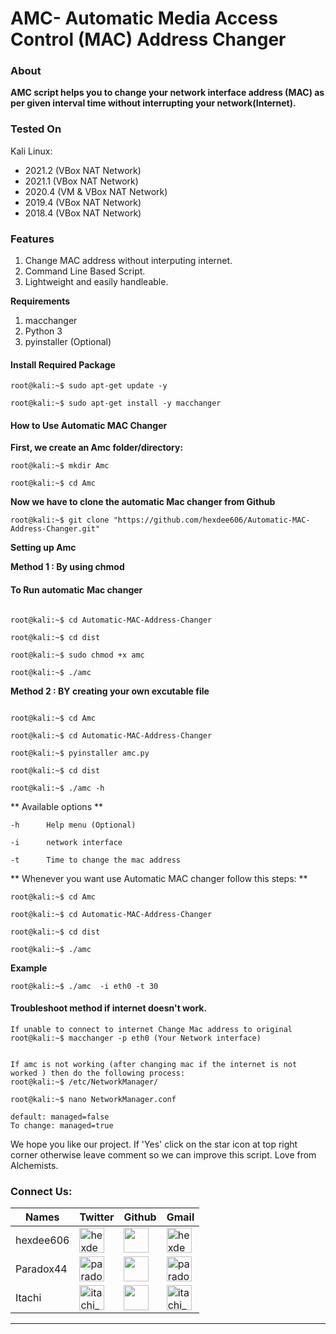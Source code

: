 # AMC- Automatic Media Access Control (MAC) Address Changer 

### **About**

**AMC script helps you to change your network interface address (MAC) as per given interval time without interrupting your network(Internet).**



### Tested On 

 Kali Linux:
 - 2021.2 (VBox      NAT Network) 
 - 2021.1 (VBox      NAT Network) 
 - 2020.4 (VM & VBox NAT Network)
 - 2019.4 (VBox      NAT Network)
 - 2018.4 (VBox      NAT Network)
 



### **Features** 

1. Change MAC address without interputing internet.
2. Command Line Based Script.
3. Lightweight and easily handleable.





**Requirements**

1. macchanger 
2. Python 3 
3. pyinstaller (Optional)




#### Install Required Package
```console
root@kali:~$ sudo apt-get update -y

root@kali:~$ sudo apt-get install -y macchanger
```


#### How to Use Automatic MAC Changer

**First, we create an Amc folder/directory:**
```console
root@kali:~$ mkdir Amc 

root@kali:~$ cd Amc
```

**Now we have to clone the automatic Mac changer from Github**
```console
root@kali:~$ git clone "https://github.com/hexdee606/Automatic-MAC-Address-Changer.git"
```
**Setting up Amc**

**Method 1 : By using chmod**

#### **To Run automatic Mac changer**
```console

root@kali:~$ cd Automatic-MAC-Address-Changer

root@kali:~$ cd dist

root@kali:~$ sudo chmod +x amc  

root@kali:~$ ./amc
```


**Method 2 : BY creating your own excutable file**
```console 

root@kali:~$ cd Amc

root@kali:~$ cd Automatic-MAC-Address-Changer

root@kali:~$ pyinstaller amc.py

root@kali:~$ cd dist

root@kali:~$ ./amc -h

```
 ** Available options **
 
    -h      Help menu (Optional)
    
    -i      network interface
    
    -t      Time to change the mac address 


** Whenever you want use Automatic MAC changer follow this steps: **
```console
root@kali:~$ cd Amc

root@kali:~$ cd Automatic-MAC-Address-Changer

root@kali:~$ cd dist

root@kali:~$ ./amc

```

**Example**
```console
root@kali:~$ ./amc  -i eth0 -t 30
```


#### Troubleshoot method if internet doesn't work.
```console
If unable to connect to internet Change Mac address to original
root@kali:~$ macchanger -p eth0 (Your Network interface)


If amc is not working (after changing mac if the internet is not worked ) then do the following process:
root@kali:~$ /etc/NetworkManager/ 

root@kali:~$ nano NetworkManager.conf 

default: managed=false
To change: managed=true

```
We hope you like our project. If 'Yes' click on the star icon at top right corner otherwise leave comment so we can improve this script.
Love from Alchemists.

<h3 align="left">Connect Us:</h3>

Names|Twitter|Github|Gmail
---|---|---|---
hexdee606|<a href="https://twitter.com/hexdee606" target="blank"><img align="center" src="https://camo.githubusercontent.com/35b0b8bfbd8840f35607fb56ad0a139047fd5d6e09ceb060c5c6f0a5abd1044c/68747470733a2f2f6564656e742e6769746875622e696f2f537570657254696e7949636f6e732f696d616765732f7376672f747769747465722e737667" alt="hexdee606" width="40" /></a>|[<img align="center" src="https://camo.githubusercontent.com/4133dc1cd4511d4a292b84ce10e52e4ed92569fb2a8165381c9c47be5edc2796/68747470733a2f2f6564656e742e6769746875622e696f2f537570657254696e7949636f6e732f696d616765732f706e672f6769746875622e706e67" width="40"/>](https://github.com/hexdee606)|<a href="mailto:hexdee606@gmail.com" target="blank"><img align="center" src="https://camo.githubusercontent.com/4a3dd8d10a27c272fd04b2ce8ed1a130606f95ea6a76b5e19ce8b642faa18c27/68747470733a2f2f6564656e742e6769746875622e696f2f537570657254696e7949636f6e732f696d616765732f7376672f676d61696c2e737667" alt="hexdee606" width="40" /></a>
Paradox44|<a href="https://twitter.com/paradox_044" target="blank"><img align="center" src="https://camo.githubusercontent.com/35b0b8bfbd8840f35607fb56ad0a139047fd5d6e09ceb060c5c6f0a5abd1044c/68747470733a2f2f6564656e742e6769746875622e696f2f537570657254696e7949636f6e732f696d616765732f7376672f747769747465722e737667" alt="paradox_044" width="40" /></a>| [<img align="center" src="https://camo.githubusercontent.com/4133dc1cd4511d4a292b84ce10e52e4ed92569fb2a8165381c9c47be5edc2796/68747470733a2f2f6564656e742e6769746875622e696f2f537570657254696e7949636f6e732f696d616765732f706e672f6769746875622e706e67" width="40"/>](https://github.com/Paradox44)|<a href="mailto:paradoxhex44@gmail.com" target="blank"><img align="center" src="https://camo.githubusercontent.com/4a3dd8d10a27c272fd04b2ce8ed1a130606f95ea6a76b5e19ce8b642faa18c27/68747470733a2f2f6564656e742e6769746875622e696f2f537570657254696e7949636f6e732f696d616765732f7376672f676d61696c2e737667" alt=" paradoxhex44" width="40" /></a>
Itachi|<a href="https://twitter.com/itachi_9197" target="blank"><img align="center" src="https://camo.githubusercontent.com/35b0b8bfbd8840f35607fb56ad0a139047fd5d6e09ceb060c5c6f0a5abd1044c/68747470733a2f2f6564656e742e6769746875622e696f2f537570657254696e7949636f6e732f696d616765732f7376672f747769747465722e737667" alt="itachi_9197" width="40" /></a>|[<img align="center" src="https://camo.githubusercontent.com/4133dc1cd4511d4a292b84ce10e52e4ed92569fb2a8165381c9c47be5edc2796/68747470733a2f2f6564656e742e6769746875622e696f2f537570657254696e7949636f6e732f696d616765732f706e672f6769746875622e706e67" width="40"/>](https://github.com/Itachi-91)|<a href="mailto:itachiuchiha9197@gmail.com" target="blank"><img align="center" src="https://camo.githubusercontent.com/4a3dd8d10a27c272fd04b2ce8ed1a130606f95ea6a76b5e19ce8b642faa18c27/68747470733a2f2f6564656e742e6769746875622e696f2f537570657254696e7949636f6e732f696d616765732f7376672f676d61696c2e737667" alt="itachi_9197" width="40" /></a>
---
